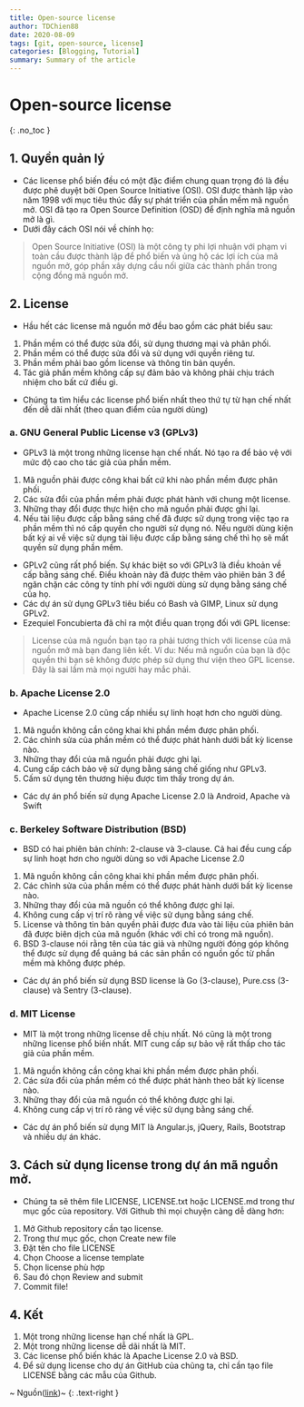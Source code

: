 ```yaml
---
title: Open-source license
author: TDChien88
date: 2020-08-09
tags: [git, open-source, license]
categories: [Blogging, Tutorial]
summary: Summary of the article
---
```


# Open-source license
{: .no_toc }


## 1. Quyền quản lý
- Các license phổ biến đều có một đặc điểm chung quan trọng đó là đều được phê duyệt bởi Open Source Initiative (OSI). OSI được thành lập vào năm 1998 với mục tiêu thúc đẩy sự phát triển của phần mềm mã nguồn mở. OSI đã tạo ra Open Source Definition (OSD) để định nghĩa mã nguồn mở là gì.
- Dưới đây cách OSI nói về chính họ:
> Open Source Initiative (OSI) là một công ty phi lợi nhuận với phạm vi toàn cầu được thành lập để phổ biến và ủng hộ các lợi ích của mã nguồn mở, góp phần xây dựng cầu nối giữa các thành phần trong cộng đồng mã nguồn mở.

## 2. License
- Hầu hết các license mã nguồn mở đều bao gồm các phát biểu sau:
1. Phần mềm có thể được sửa đổi, sử dụng thương mại và phân phối.
1. Phần mềm có thể được sửa đổi và sử dụng với quyền riêng tư.
1. Phần mềm phải bao gồm license và thông tin bản quyền.
1. Tác giả phần mềm không cấp sự đảm bảo và không phải chịu trách nhiệm cho bất cứ điều gì.
- Chúng ta tìm hiểu các license phổ biến nhất theo thứ tự từ hạn chế nhất đến dễ dãi nhất (theo quan điểm của người dùng)

### a. GNU General Public License v3 (GPLv3)
- GPLv3 là một trong những license hạn chế nhất. Nó tạo ra để bảo vệ với mức độ cao cho tác giả của phần mềm.
1. Mã nguồn phải được công khai bất cứ khi nào phần mềm được phân phối.
1. Các sửa đổi của phần mềm phải được phát hành với chung một license.
1. Những thay đổi được thực hiện cho mã nguồn phải được ghi lại.
1. Nếu tài liệu được cấp bằng sáng chế đã được sử dụng trong việc tạo ra phần mềm thì nó cấp quyền cho người sử dụng nó. Nếu người dùng kiện bất ký ai về việc sử dụng tài liệu được cấp bằng sáng chế thì họ sẽ mất quyền sử dụng phần mềm.

- GPLv2 cũng rất phổ biến. Sự khác biệt so với GPLv3 là điều khoản về cấp bằng sáng chế. Điều khoản này đã được thêm vào phiên bản 3 để ngăn chặn các công ty tính phí với người dùng sử dụng bằng sáng chế của họ.
- Các dự án sử dụng GPLv3 tiêu biểu có Bash và GIMP, Linux sử dụng GPLv2.
- Ezequiel Foncubierta đã chỉ ra một điều quan trọng đối với GPL license:
> License của mã nguồn bạn tạo ra phải tương thích với license của mã nguồn mở mà bạn đang liên kết. Ví du: Nếu mã nguồn của bạn là độc quyền thì bạn sẽ không được phép sử dụng thư viện theo GPL license. Đây là sai lầm mà mọi người hay mắc phải.

### b. Apache License 2.0
- Apache License 2.0 cũng cấp nhiều sự linh hoạt hơn cho người dùng.
1. Mã nguồn không cần công khai khi phần mềm được phân phối.
1. Các chỉnh sửa của phần mềm có thể được phát hành dưới bất kỳ license nào.
1. Những thay đổi của mã nguồn phải được ghi lại.
1. Cung cấp cách bảo vệ sử dụng bằng sáng chế giống như GPLv3.
1. Cấm sử dụng tên thương hiệu được tìm thấy trong dự án.
- Các dự án phổ biến sử dụng Apache License 2.0 là Android, Apache và Swift

### c. Berkeley Software Distribution (BSD)
- BSD có hai phiên bản chính: 2-clause và 3-clause. Cả hai đều cung cấp sự linh hoạt hơn cho người dùng so với Apache License 2.0
1. Mã nguồn không cần công khai khi phần mềm được phân phối.
1. Các chỉnh sửa của phần mềm có thể được phát hành dưới bất kỳ license nào.
1. Những thay đổi của mã nguồn có thể không được ghi lại.
1. Không cung cấp vị trí rõ ràng về việc sử dụng bằng sáng chế.
1. License và thông tin bản quyền phải được đưa vào tài liệu của phiên bản đã được biên dịch của mã nguồn (khác với chỉ có trong mã nguồn).
1. BSD 3-clause nói rằng tên của tác giả và những người đóng góp không thể được sử dụng để quảng bá các sản phần có nguồn gốc từ phần mềm mà không được phép.
- Các dự án phổ biến sử dụng BSD license là Go (3-clause), Pure.css (3-clause) và Sentry (3-clause).

### d. MIT License
- MIT là một trong những license dễ chịu nhất. Nó cũng là một trong những license phổ biến nhất. MIT cung cấp sự bảo vệ rất thấp cho tác giả của phần mềm.
1. Mã nguồn không cần công khai khi phần mềm được phân phối.
1. Các sửa đổi của phần mềm có thể được phát hành theo bất kỳ license nào.
1. Những thay đổi của mã nguồn có thể không được ghi lại.
1. Không cung cấp vị trí rõ ràng về việc sử dụng bằng sáng chế.
- Các dự án phổ biến sử dụng MIT là Angular.js, jQuery, Rails, Bootstrap và nhiều dự án khác.

## 3. Cách sử dụng license trong dự án mã nguồn mở.
- Chúng ta sẽ thêm file LICENSE, LICENSE.txt hoặc LICENSE.md trong thư mục gốc của repository. Với Github thì mọi chuyện càng dễ dàng hơn:
1. Mở Github repository cần tạo license.
1. Trong thư mục gốc, chọn Create new file
1. Đặt tên cho file LICENSE
1. Chọn Choose a license template
1. Chọn license phù hợp
1. Sau đó chọn Review and submit
1. Commit file!

## 4. Kết
1. Một trong những license hạn chế nhất là GPL.
1. Một trong những license dễ dãi nhất là MIT.
1. Các license phổ biến khác là Apache License 2.0 và BSD.
1. Để sử dụng license cho dự án GitHub của chũng ta, chỉ cần tạo file LICENSE bằng các mẫu của Github.

~ Nguồn([link](https://viblo.asia/p/tim-hieu-cach-hoat-dong-cua-cac-loai-license-ma-nguon-mo-open-source-license-GrLZDknOKk0))~
{: .text-right }
